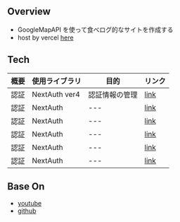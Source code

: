## Overview

- GoogleMapAPI を使って食べログ的なサイトを作成する
- host by vercel [here]()

## Tech

| 概要 | 使用ライブラリ | 目的           | リンク                            |
| ---- | -------------- | -------------- | --------------------------------- |
| 認証 | NextAuth ver4  | 認証情報の管理 | [link](https://next-auth.js.org/) |
| 認証 | NextAuth       | ---            | [link]()                          |
| 認証 | NextAuth       | ---            | [link]()                          |
| 認証 | NextAuth       | ---            | [link]()                          |
| 認証 | NextAuth       | ---            | [link]()                          |
| 認証 | NextAuth       | ---            | [link]()                          |

## Base On

- [youtube](https://www.youtube.com/watch?v=SGsDxZukodQ)
- [github](https://github.com/rrs301/restaurant-finder-nextjs)

